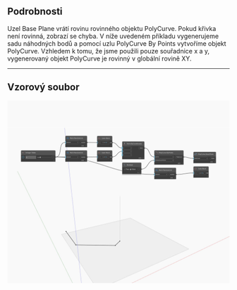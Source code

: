 ## Podrobnosti
Uzel Base Plane vrátí rovinu rovinného objektu PolyCurve. Pokud křivka není rovinná, zobrazí se chyba. V níže uvedeném příkladu vygenerujeme sadu náhodných bodů a pomocí uzlu PolyCurve By Points vytvoříme objekt PolyCurve. Vzhledem k tomu, že jsme použili pouze souřadnice x a y, vygenerovaný objekt PolyCurve je rovinný v globální rovině XY.
___
## Vzorový soubor

![BasePlane](./Autodesk.DesignScript.Geometry.PolyCurve.BasePlane_img.jpg)

